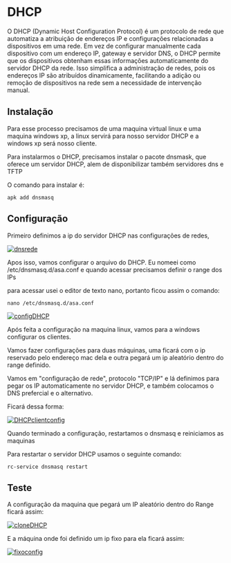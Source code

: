 # DHCP

O DHCP (Dynamic Host Configuration Protocol) é um protocolo de rede que automatiza a atribuição de endereços IP e configurações relacionadas a dispositivos em uma rede. Em vez de configurar manualmente cada dispositivo com um endereço IP, gateway e servidor DNS, o DHCP permite que os dispositivos obtenham essas informações automaticamente do servidor DHCP da rede. Isso simplifica a administração de redes, pois os endereços IP são atribuídos dinamicamente, facilitando a adição ou remoção de dispositivos na rede sem a necessidade de intervenção manual.

## Instalação

Para esse processo precisamos de uma maquina virtual linux e uma maquina windows xp, a linux servirá para nosso servidor DHCP e a windows xp será nosso cliente.

Para instalarmos o DHCP, precisamos instalar o pacote dnsmask, que oferece um servidor DHCP, alem de disponibilizar também servidores dns e TFTP

O comando para instalar é:

    apk add dnsmasq


## Configuração

Primeiro definimos a ip do servidor DHCP nas configurações de redes,

[![dnsrede](https://i.im.ge/2024/01/04/3XvQE6.dnsrede.png)](https://im.ge/i/3XvQE6)

Apos isso, vamos configurar o arquivo do DHCP. Eu nomeei como /etc/dnsmasq.d/asa.conf e quando acessar precisamos definir o range dos IPs

para acessar usei o editor de texto nano, portanto ficou assim o comando:

    nano /etc/dnsmasq.d/asa.conf

[![configDHCP](https://i.im.ge/2024/01/04/3XvXSK.configDHCP.png)](https://im.ge/i/3XvXSK)

Após feita a configuração na maquina linux, vamos para a windows configurar os clientes.

Vamos fazer configurações para duas máquinas, uma ficará com o ip reservado pelo endereço mac dela e outra pegará um ip aleatório dentro do range definido.

Vamos em "configuração de rede", protocolo "TCP/IP" e lá definimos para pegar os IP automaticamente no servidor DHCP, e também colocamos o DNS prefercial e o alternativo. 

Ficará dessa forma:

[![DHCPclientconfig](https://i.im.ge/2024/01/04/3X4MIr.DHCPclientconfig.png)](https://im.ge/i/3X4MIr)

Quando terminado a configuração, restartamos o dnsmasq e reiniciamos as maquinas 

Para restartar o servidor DHCP usamos o seguinte comando:

    rc-service dnsmasq restart




## Teste

A configuração da maquina que pegará um IP aleatório dentro do Range ficará assim:

[![cloneDHCP](https://i.im.ge/2024/01/04/3X4SMJ.cloneDHCP.png)](https://im.ge/i/3X4SMJ)

E a máquina onde foi definido um ip fixo para ela ficará assim:

[![fixoconfig](https://i.im.ge/2024/01/04/3XBoUh.fixoconfig.png)](https://im.ge/i/3XBoUh)

